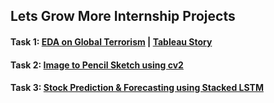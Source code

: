 ## Lets Grow More Internship Projects

#### Task 1: [EDA on Global Terrorism](https://www.kaggle.com/mykeysid10/eda-on-global-terrorism-data) | [Tableau Story](https://public.tableau.com/app/profile/siddharth.kulkarni2558/viz/TerrorismDataAnalysis_16364770272310/Story)

#### Task 2: [Image to Pencil Sketch using cv2](https://www.kaggle.com/mykeysid10/image-to-pencil-sketch-using-python)

#### Task 3: [Stock Prediction & Forecasting using Stacked LSTM](https://www.kaggle.com/mykeysid10/stock-market-prediction-forecasting)

